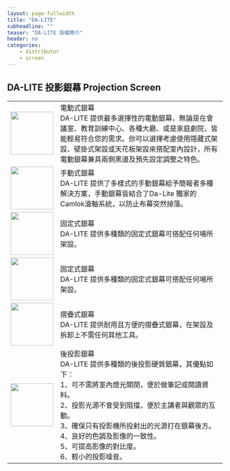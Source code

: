 ```yaml
---
layout: page-fullwidth
title: "DA-LITE"
subheadline: ""
teaser: "DA-LITE 設備簡介"
header: no
categories:
    - distributor
    - screen
---
```


## DA-LITE 投影銀幕 Projection Screen

<table>
<tbody>
<tr>
<td><img src="http://www.sunligt.com.tw/icon/item/1a.jpg" width="100" height="100"></td><td> 	
電動式銀幕 <br>
DA-LITE 提供最多選擇性的電動銀幕，無論是在會議室、教育訓練中心、各種大廳、或是家庭劇院，皆能輕易符合您的需求。你可以選擇考慮使用隱藏式架設、壁掛式架設或天花板架設來搭配室內設計，所有電動銀幕兼具兩側黑邊及預先設定調整之特色。</td>
</tr>
<tr>
<td><img src="http://www.sunligt.com.tw/icon/item/2a.jpg" width="100" height="100"></td><td>
手動式銀幕 <br>
DA-LITE 提供了多樣式的手動銀幕給予簡報者多種解決方案，手動銀幕皆結合了Da-Lite 獨家的Camlok滾軸系統，以防止布幕突然掉落。</td>
</tr>
<tr><td><img src="http://www.sunligt.com.tw/icon/item/3a.jpg" width="100" height="100"></td><td>
固定式銀幕 <br>
DA-LITE 提供多種類的固定式銀幕可搭配任何場所架設。</td>
</tr>
<tr><td><img src="http://www.sunligt.com.tw/icon/item/portable-01.gif" width="100" height="100"></td><td>
固定式銀幕 <br>
DA-LITE 提供多種類的固定式銀幕可搭配任何場所架設。</td>
</tr>
<tr><td><img src="http://www.sunligt.com.tw/icon/item/2a.jpg" width="100" height="100"></td><td>
摺疊式銀幕 <br>
DA-LITE 提供耐用且方便的摺疊式銀幕，在架設及拆卸上不需任何其他工具。</td>
</tr>
<tr><td><img src="http://www.sunligt.com.tw/icon/item/rear-01.gif" width="100" height="100"></td><td>
後投影銀幕 <br>
DA-LITE 提供多種類的後投影硬質銀幕，其優點如下：<br>
1、可不需將室內燈光關閉，便於做筆記或閱讀資料。<br>
2、投影光源不會受到阻擋，便於主講者與觀眾的互動。<br>
3、確保只有投影機所投射出的光源打在銀幕後方。<br>
4、良好的色調及影像的一致性。<br>
5、可提高影像的對比度。<br>
6、較小的投影噪音。</td>
</tr>
</tbody>
</table>
